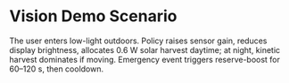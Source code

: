 # Vision Demo Scenario

The user enters low-light outdoors. Policy raises sensor gain, reduces display brightness,
allocates 0.6 W solar harvest daytime; at night, kinetic harvest dominates if moving.
Emergency event triggers reserve-boost for 60–120 s, then cooldown.
